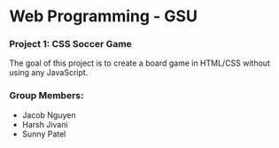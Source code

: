 # Web Programming - GSU

<h3>Project 1: CSS Soccer Game</h3>
<p>
  The goal of this project is to create a board game in HTML/CSS without using any JavaScript.
</p>
<h3>Group Members:</h3>
<ul>
  <li>Jacob Nguyen</li>
  <li>Harsh Jivani</li>
  <li>Sunny Patel</li>
</ul>
  
